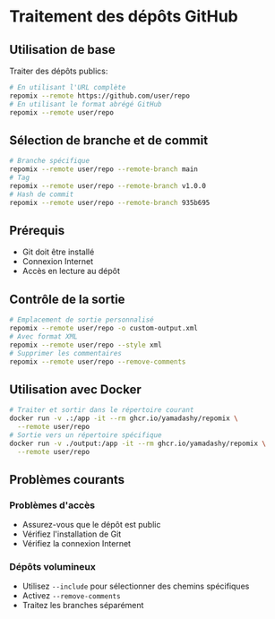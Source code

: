 # Traitement des dépôts GitHub

## Utilisation de base

Traiter des dépôts publics:
```bash
# En utilisant l'URL complète
repomix --remote https://github.com/user/repo
# En utilisant le format abrégé GitHub
repomix --remote user/repo
```

## Sélection de branche et de commit

```bash
# Branche spécifique
repomix --remote user/repo --remote-branch main
# Tag
repomix --remote user/repo --remote-branch v1.0.0
# Hash de commit
repomix --remote user/repo --remote-branch 935b695
```

## Prérequis

- Git doit être installé
- Connexion Internet
- Accès en lecture au dépôt

## Contrôle de la sortie

```bash
# Emplacement de sortie personnalisé
repomix --remote user/repo -o custom-output.xml
# Avec format XML
repomix --remote user/repo --style xml
# Supprimer les commentaires
repomix --remote user/repo --remove-comments
```

## Utilisation avec Docker

```bash
# Traiter et sortir dans le répertoire courant
docker run -v .:/app -it --rm ghcr.io/yamadashy/repomix \
  --remote user/repo
# Sortie vers un répertoire spécifique
docker run -v ./output:/app -it --rm ghcr.io/yamadashy/repomix \
  --remote user/repo
```

## Problèmes courants

### Problèmes d'accès
- Assurez-vous que le dépôt est public
- Vérifiez l'installation de Git
- Vérifiez la connexion Internet

### Dépôts volumineux
- Utilisez `--include` pour sélectionner des chemins spécifiques
- Activez `--remove-comments`
- Traitez les branches séparément
